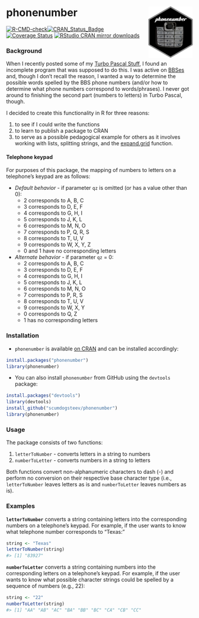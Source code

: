 
<!-- README.md is generated from README.Rmd. Please edit that file -->

# phonenumber <img src="man/figures/logo.png" align="right" height="139" />

<!-- badges: start -->

[![R-CMD-check](https://github.com/scumdogsteev/phonenumber/workflows/R-CMD-check/badge.svg)](https://github.com/scumdogsteev/phonenumber/actions)[![CRAN\_Status\_Badge](https://www.r-pkg.org/badges/version/phonenumber)](https://cran.r-project.org/package=phonenumber)
[![Coverage
Status](https://coveralls.io/repos/scumdogsteev/phonenumber/badge.svg?branch=master&service=github)](https://coveralls.io/github/scumdogsteev/phonenumber?branch=master)
[![RStudio CRAN mirror
downloads](https://cranlogs.r-pkg.org/badges/grand-total/phonenumber)](https://cran.r-project.org/package=phonenumber)
<!-- badges: end -->

### Background

When I recently posted some of my [Turbo Pascal
Stuff](https://stevemyles.site/blog/2015/06/19/turbo-pascal-stuff/), I
found an incomplete program that was supposed to do this. I was active
on [BBSes](https://en.wikipedia.org/wiki/Bulletin_board_system) and,
though I don’t recall the reason, I wanted a way to determine the
possible words spelled by the BBS phone numbers (and/or how to determine
what phone numbers correspond to words/phrases). I never got around to
finishing the second part (numbers to letters) in Turbo Pascal, though.

I decided to create this functionality in R for three reasons:

1.  to see if I could write the functions
2.  to learn to publish a package to CRAN
3.  to serve as a possible pedagogical example for others as it involves
    working with lists, splitting strings, and the
    [expand.grid](https://stat.ethz.ch/R-manual/R-devel/library/base/html/expand.grid.html)
    function.

#### Telephone keypad

For purposes of this package, the mapping of numbers to letters on a
telephone’s keypad are as follows:

-   *Default behavior* - if parameter `qz` is omitted (or has a value
    other than 0):
    -   2 corresponds to A, B, C
    -   3 corresponds to D, E, F
    -   4 corresponds to G, H, I
    -   5 corresponds to J, K, L
    -   6 corresponds to M, N, O
    -   7 corresponds to P, Q, R, S
    -   8 corresponds to T, U, V
    -   9 corresponds to W, X, Y, Z
    -   0 and 1 have no corresponding letters
-   *Alternate behavior* - if parameter `qz` = 0:
    -   2 corresponds to A, B, C
    -   3 corresponds to D, E, F
    -   4 corresponds to G, H, I
    -   5 corresponds to J, K, L
    -   6 corresponds to M, N, O
    -   7 corresponds to P, R, S
    -   8 corresponds to T, U, V
    -   9 corresponds to W, X, Y
    -   0 corresponds to Q, Z
    -   1 has no corresponding letters

### Installation

-   `phonenumber` is available [on
    CRAN](https://cran.r-project.org/package=phonenumber) and can be
    installed accordingly:

``` r
install.packages("phonenumber")
library(phonenumber)
```

-   You can also install `phonenumber` from GitHub using the `devtools`
    package:

``` r
install.packages("devtools")
library(devtools)
install_github("scumdogsteev/phonenumber")
library(phonenumber)
```

### Usage

The package consists of two functions:

1.  `letterToNumber` - converts letters in a string to numbers
2.  `numberToLetter` - converts numbers in a string to letters

Both functions convert non-alphanumeric characters to dash (-) and
perform no conversion on their respective base character type (i.e.,
`letterToNumber` leaves letters as is and `numberToLetter` leaves
numbers as is).

### Examples

**`letterToNumber`** converts a string containing letters into the
corresponding numbers on a telephone’s keypad. For example, if the user
wants to know what telephone number corresponds to “Texas:”

``` r
string <- "Texas"
letterToNumber(string)
#> [1] "83927"
```

**`numberToLetter`** converts a string containing numbers into the
corresponding letters on a telephone’s keypad. For example, if the user
wants to know what possible character strings could be spelled by a
sequence of numbers (e.g., 22):

``` r
string <- "22"
numberToLetter(string)
#> [1] "AA" "AB" "AC" "BA" "BB" "BC" "CA" "CB" "CC"
```
